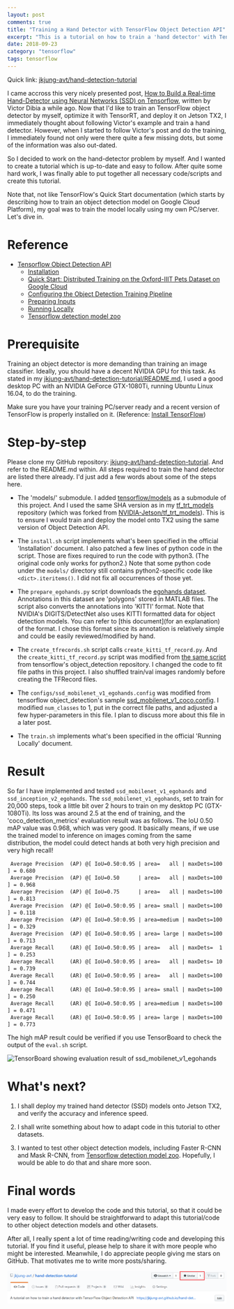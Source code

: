 ```yaml
---
layout: post
comments: true
title: "Training a Hand Detector with TensorFlow Object Detection API"
excerpt: "This is a tutorial on how to train a 'hand detector' with TensorFlow object detection API."
date: 2018-09-23
category: "tensorflow"
tags: tensorflow
---
```


Quick link: [jkjung-avt/hand-detection-tutorial](https://github.com/jkjung-avt/hand-detection-tutorial)

I came accross this very nicely presented post, [How to Build a Real-time Hand-Detector using Neural Networks (SSD) on Tensorflow](https://towardsdatascience.com/how-to-build-a-real-time-hand-detector-using-neural-networks-ssd-on-tensorflow-d6bac0e4b2ce), written by Victor Dibia a while ago.  Now that I'd like to train an TensorFlow object detector by myself, optimize it with TensorRT, and deploy it on Jetson TX2, I immediately thought about following Victor's example and train a hand detector.  However, when I started to follow Victor's post and do the training, I immediately found not only were there quite a few missing dots, but some of the information was also out-dated.

So I decided to work on the hand-detector problem by myself.  And I wanted to create a tutorial which is up-to-date and easy to follow.  After quite some hard work, I was finally able to put together all necessary code/scripts and create this tutorial.

Note that, not like TensorFlow's Quick Start documentation (which starts by describing how to train an object detection model on Google Cloud Platform), my goal was to train the model locally using my own PC/server.  Let's dive in.

# Reference

* [Tensorflow Object Detection API](https://github.com/tensorflow/models/tree/master/research/object_detection)
  * [Installation](https://github.com/tensorflow/models/blob/master/research/object_detection/g3doc/installation.md)
  * [Quick Start: Distributed Training on the Oxford-IIIT Pets Dataset on Google Cloud](https://github.com/tensorflow/models/blob/master/research/object_detection/g3doc/running_pets.md)
  * [Configuring the Object Detection Training Pipeline](https://github.com/tensorflow/models/blob/master/research/object_detection/g3doc/configuring_jobs.md)
  * [Preparing Inputs](https://github.com/tensorflow/models/blob/master/research/object_detection/g3doc/preparing_inputs.md)
  * [Running Locally](https://github.com/tensorflow/models/blob/master/research/object_detection/g3doc/running_locally.md)
  * [Tensorflow detection model zoo](https://github.com/tensorflow/models/blob/master/research/object_detection/g3doc/detection_model_zoo.md)


# Prerequisite

Training an object detector is more demanding than training an image classifier.  Ideally, you should have a decent NVIDIA GPU for this task.  As stated in my [jkjung-avt/hand-detection-tutorial/README.md](https://github.com/jkjung-avt/hand-detection-tutorial/blob/master/README.md), I used a good desktop PC with an NVIDIA GeForce GTX-1080Ti, running Ubuntu Linux 16.04, to do the training.

Make sure you have your training PC/server ready and a recent version of TensorFlow is properly installed on it.  (Reference: [Install TensorFlow](https://www.tensorflow.org/install/))

# Step-by-step

Please clone my GitHub repository: [jkjung-avt/hand-detection-tutorial](https://github.com/jkjung-avt/hand-detection-tutorial).  And refer to the README.md within.  All steps required to train the hand detector are listed there already.  I'd just add a few words about some of the steps here.

* The 'models/' submodule.  I added [tensorflow/models](https://github.com/tensorflow/models) as a submodule of this project.  And I used the same SHA version as in my [tf_trt_models](https://github.com/jkjung-avt/tf_trt_models) repository (which was forked from [NVIDIA-Jetson/tf_trt_models](https://github.com/NVIDIA-Jetson/tf_trt_models)).  This is to ensure I would train and deploy the model onto TX2 using the same version of Object Detection API.

* The `install.sh` script implements what's been specified in the official 'Installation' document.  I also patched a few lines of python code in the script.  Those are fixes required to run the code with python3.  (The original code only works for python2.)  Note that some python code under the `models/` directory still contains python2-specific code like `<dict>.iteritems()`.  I did not fix all occurrences of those yet.

* The `prepare_egohands.py` script downloads the [egohands dataset](http://vision.soic.indiana.edu/projects/egohands/).  Annotations in this dataset are 'polygons' stored in MATLAB files.  The script also converts the annotations into 'KITTI' format. Note that NVIDIA's DIGITS/DetectNet also uses KITTI formatted data for object detection models.  You can refer to [this document](for an explanation) of the format.  I chose this format since its annotation is relatively simple and could be easily reviewed/modified by hand.

* The `create_tfrecords.sh` script calls `create_kitti_tf_record.py`.  And the `create_kitti_tf_record.py` script was modified from [the same script](https://github.com/tensorflow/models/blob/master/research/object_detection/dataset_tools/create_kitti_tf_record.py) from tensorflow's object_detection repository.  I changed the code to fit file paths in this project.  I also shuffled train/val images randomly before creating the TFRecord files.

* The `configs/ssd_mobilenet_v1_egohands.config` was modified from tensorflow object_detection's sample [ssd_mobilenet_v1_coco.config](https://github.com/tensorflow/models/blob/master/research/object_detection/samples/configs/ssd_mobilenet_v1_coco.config).  I modified `num_classes` to 1, put in the correct file paths, and adjusted a few hyper-parameters in this file.  I plan to discuss more about this file in a later post.

* The `train.sh` implements what's been specified in the official 'Running Locally' document.

# Result

So far I have implemented and tested `ssd_mobilenet_v1_egohands` and `ssd_inception_v2_egohands`.  The `ssd_mobilenet_v1_egohands`, set to train for 20,000 steps, took a little bit over 2 hours to train on my desktop PC (GTX-1080Ti).  Its loss was around 2.5 at the end of training, and the 'coco_detection_metrics' evaluation result was as follows.  The IoU 0.50 mAP value was 0.968, which was very good.  It basically means, if we use the trained model to inference on images coming from the same distribution, the model could detect hands at both very high precision and very high recall!

```
 Average Precision  (AP) @[ IoU=0.50:0.95 | area=   all | maxDets=100 ] = 0.680
 Average Precision  (AP) @[ IoU=0.50      | area=   all | maxDets=100 ] = 0.968
 Average Precision  (AP) @[ IoU=0.75      | area=   all | maxDets=100 ] = 0.813
 Average Precision  (AP) @[ IoU=0.50:0.95 | area= small | maxDets=100 ] = 0.118
 Average Precision  (AP) @[ IoU=0.50:0.95 | area=medium | maxDets=100 ] = 0.329
 Average Precision  (AP) @[ IoU=0.50:0.95 | area= large | maxDets=100 ] = 0.713
 Average Recall     (AR) @[ IoU=0.50:0.95 | area=   all | maxDets=  1 ] = 0.253
 Average Recall     (AR) @[ IoU=0.50:0.95 | area=   all | maxDets= 10 ] = 0.739
 Average Recall     (AR) @[ IoU=0.50:0.95 | area=   all | maxDets=100 ] = 0.744
 Average Recall     (AR) @[ IoU=0.50:0.95 | area= small | maxDets=100 ] = 0.250
 Average Recall     (AR) @[ IoU=0.50:0.95 | area=medium | maxDets=100 ] = 0.471
 Average Recall     (AR) @[ IoU=0.50:0.95 | area= large | maxDets=100 ] = 0.773
```

The high mAP result could be verified if you use TensorBoard to check the output of the `eval.sh` script.

![TensorBoard showing evaluation result of ssd_mobilenet_v1_egohands](https://github.com/jkjung-avt/hand-detection-tutorial/raw/master/doc/eval.png)

# What's next?

1. I shall deploy my trained hand detector (SSD) models onto Jetson TX2, and verify the accuracy and inference speed.

2. I shall write something about how to adapt code in this tutorial to other datasets.

3. I wanted to test other object detection models, including Faster R-CNN and Mask R-CNN, from [Tensorflow detection model zoo](https://github.com/tensorflow/models/blob/master/research/object_detection/g3doc/detection_model_zoo.md).  Hopefully, I would be able to do that and share more soon.

# Final words

I made every effort to develop the code and this tutorial, so that it could be very easy to follow.  It should be straightforward to adapt this tutorial/code to other object detection models and other datasets.

After all, I really spent a lot of time reading/writing code and developing this tutorial.  If you find it useful, please help to share it with more people who might be interested.  Meanwhile, I do appreciate people giving me stars on GitHub.  That motivates me to write more posts/sharing.

![Stars on my GitHub repo](/assets/2018-09-23-hand-detection-tutorial/github-stars.png)
